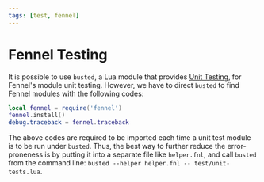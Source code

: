 ```yaml
---
tags: [test, fennel]
---
```


# Fennel Testing

It is possible to use `busted`, a Lua module that provides [Unit Testing](202206201320.md),
for Fennel's module unit testing. However, we have to direct `busted` to find
Fennel modules with the following codes:

```lua
local fennel = require('fennel')
fennel.install()
debug.traceback = fennel.traceback
```

The above codes are required to be imported each time a unit test module is to
be run under `busted`. Thus, the best way to further reduce the error-proneness
is by putting it into a separate file like `helper.fnl`, and call `busted` from
the command line: `busted --helper helper.fnl -- test/unit-tests.lua`.

[HiPhish's Testing Fennel in busted with Lua]: https://hiphish.github.io/blog/2024/08/15/testing-fennel-with-busted-in-lua/
